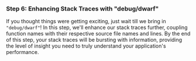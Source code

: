 ### Step 6: Enhancing Stack Traces with "debug/dwarf"
If you thought things were getting exciting, just wait till we bring in `"debug/dwarf"`! In this step, we'll enhance our stack traces further, coupling function names with their respective source file names and lines. By the end of this step, your stack traces will be bursting with information, providing the level of insight you need to truly understand your application's performance.
